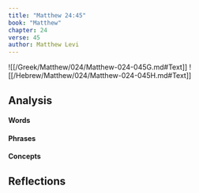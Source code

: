 ```yaml
---
title: "Matthew 24:45"
book: "Matthew"
chapter: 24
verse: 45
author: Matthew Levi
---
```

![[/Greek/Matthew/024/Matthew-024-045G.md#Text]]
![[/Hebrew/Matthew/024/Matthew-024-045H.md#Text]]

## Analysis

#### Words

#### Phrases

#### Concepts

## Reflections
